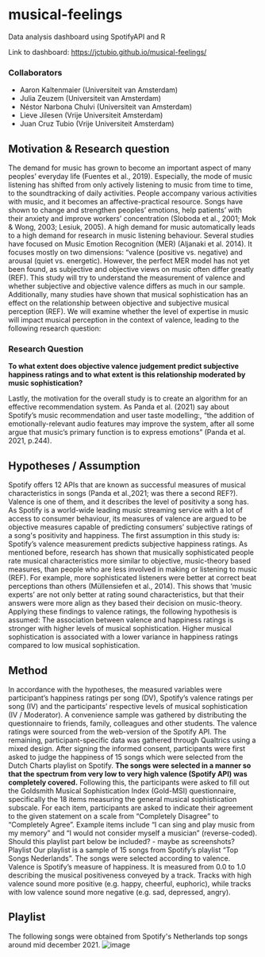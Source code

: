 # musical-feelings
Data analysis dashboard using SpotifyAPI and R

Link to dashboard: https://jctubio.github.io/musical-feelings/

### Collaborators
- Aaron Kaltenmaier (Universiteit van Amsterdam)
- Julia Zeuzem (Universiteit van Amsterdam)
- Néstor Narbona Chulvi (Universiteit van Amsterdam)
- Lieve Jilesen (Vrije Universiteit Amsterdam)
- Juan Cruz Tubio (Vrije Universiteit Amsterdam)

## Motivation & Research question
The demand for music has grown to become an important aspect of many peoples’ everyday life (Fuentes et al., 2019). Especially, the mode of music listening has shifted from only actively listening to music from time to time, to the soundtracking of daily activities. People accompany various activities with music, and it becomes an affective-practical resource. Songs have shown to change and strengthen peoples’ emotions, help patients’ with their anxiety and improve workers’ concentration (Sloboda et al., 2001; Mok & Wong, 2003; Lesiuk, 2005).
A high demand for music automatically leads to a high demand for research in music listening behaviour. Several studies have focused on Music Emotion Recognition (MER) (Aljanaki et al. 2014). It focuses mostly on two dimensions: “valence (positive vs. negative) and arousal (quiet vs. energetic). However, the perfect MER model has not yet been found, as subjective and objective views on music often differ greatly (REF). This study will try to understand the measurement of valence and whether subjective and objective valence differs as much in our sample. Additionally, many studies have shown that musical sophistication has an effect on the relationship between objective and subjective musical perception (REF). We will examine whether the level of expertise in music will impact musical perception in the context of valence, leading to the following research question:

### Research Question
**To what extent does objective valence judgement predict subjective happiness ratings and to what extent is this relationship moderated by music sophistication?**

Lastly, the motivation for the overall study is to create an algorithm for an effective recommendation system. As Panda et al. (2021) say about Spotify’s music recommendation and user taste modelling:, “the addition of emotionally-relevant audio features may improve the system, after all some argue that music’s primary function is to express emotions” (Panda et al. 2021, p.244).

## Hypotheses / Assumption
Spotify offers 12 APIs that are known as successful measures of musical characteristics in songs (Panda et al.,2021; was there a second REF?). Valence is one of them, and it describes the level of positivity a song has. As Spotify is a world-wide leading music streaming service with a lot of access to consumer behaviour, its measures of valence are argued to be objective measures capable of predicting consumers’ subjective ratings of a song's positivity and happiness. The first assumption in this study is:
Spotify’s valence measurement predicts subjective happiness ratings.
As mentioned before, research has shown that musically sophisticated people rate musical characteristics more similar to objective, music-theory based measures, than people who are less involved in making or listening to music (REF). For example, more sophisticated listeners were better at correct beat perceptions than others (Müllensiefen et al., 2014). This shows that ‘music experts’ are not only better at rating sound characteristics, but that their answers were more align as they based their decision on music-theory. Applying these findings to valence ratings, the following hypothesis is assumed:
The association between valence and happiness ratings is stronger with higher levels of musical sophistication.
Higher musical sophistication is associated with a lower variance in happiness ratings compared to low musical sophistication.
## Method
In accordance with the hypotheses, the measured variables were participant’s happiness ratings per song (DV), Spotify’s valence ratings per song (IV) and the participants’ respective levels of musical sophistication (IV / Moderator).
A convenience sample was gathered by distributing the questionnaire to friends, family, colleagues and other students.
The valence ratings were sourced from the web-version of the Spotify API. The remaining, participant-specific data was gathered through Qualtrics using a mixed design. After signing the informed consent, participants were first asked to judge the happiness of 15 songs which were selected from the Dutch Charts playlist on Spotify. **The songs were selected in a manner so that the spectrum from very low to very high valence (Spotify API) was completely covered.** Following this, the participants were asked to fill out the Goldsmith Musical Sophistication Index (Gold-MSI) questionnaire, specifically the 18 items measuring the general musical sophistication subscale. For each item, participants are asked to indicate their agreement to the given statement on a scale from “Completely Disagree” to “Completely Agree”. Example items include “I can sing and play music from my memory” and “I would not consider myself a musician” (reverse-coded). 
Should this playlist part below be included? - maybe as screenshots?
Playlist
Our playlist is a sample of 15 songs from Spotify’s playlist “Top Songs Nederlands”. The songs were selected according to valence. Valence is Spotify’s measure of happiness. It is measured from 0.0 to 1.0 describing the musical positiveness conveyed by a track. Tracks with high valence sound more positive (e.g. happy, cheerful, euphoric), while tracks with low valence sound more negative (e.g. sad, depressed, angry).

## Playlist
The following songs were obtained from Spotify's Netherlands top songs around mid december 2021.
![image](https://user-images.githubusercontent.com/19409055/151416994-3fd3c776-4ff6-4967-b12c-e9da61c699a2.png)




